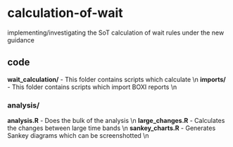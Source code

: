 # calculation-of-wait

implementing/investigating the SoT calculation of wait rules under the new guidance

## code

**wait_calculation/** - This folder contains scripts which calculate \n
**imports/** - This folder contains scripts which import BOXI reports \n

### analysis/

**analysis.R** - Does the bulk of the analysis \n
**large_changes.R** - Calculates the changes between large time bands \n
**sankey_charts.R** - Generates Sankey diagrams which can be screenshotted \n